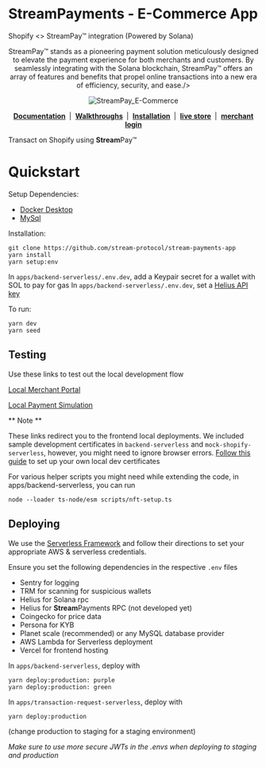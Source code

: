 # **Stream**Payments - E-Commerce App

Shopify <> StreamPay™ integration (Powered by Solana)

<p align="center">StreamPay™ stands as a pioneering payment solution meticulously designed to elevate the payment experience for both merchants and customers. By seamlessly integrating with the Solana blockchain, StreamPay™ offers an array of features and benefits that propel online transactions into a new era of efficiency, security, and ease./></p>

<p align="center"><img src="apps/docs/docs/assets/streampay_ecommerce.jpeg" alt="StreamPay_E-Commerce"/></p>

<p align="center">
    <b>
        <a href="https://streamprotocol.gitbook.io/streampayments-app-x-commerce-platforms/">Documentation</a>
    </b>
    &nbsp;|&nbsp;
    <b>
        <a href="https://www.youtube.com/channel/UCAbEl-Jr7kx2JqjTjhpoT-Q">Walkthroughs</a>
    </b>
    &nbsp;|&nbsp;
    <b>
        <a href="https://apps.shopify.com/stream-pay">Installation</a>
    </b>
    &nbsp;|&nbsp;
    <b>
        <a href="https://streampaytest1.myshopify.com/">live store</a>
    </b>
    &nbsp;|&nbsp;
    <b>
        <a href="https://merchant.streampayments.app">merchant login</a>
    </b>
</p>

Transact on Shopify using **Stream**Pay™

# Quickstart

Setup Dependencies:

-   [Docker Desktop](https://docs.docker.com/desktop/)
-   [MySql](https://dev.mysql.com/doc/mysql-installation-excerpt/5.7/en/)

Installation:

```
git clone https://github.com/stream-protocol/stream-payments-app
yarn install
yarn setup:env
```

In `apps/backend-serverless/.env.dev`, add a Keypair secret for a wallet with SOL to pay for gas
In `apps/backend-serverless/.env.dev`, set a [Helius API key](https://www.helius.dev)

To run:

```
yarn dev
yarn seed
```

## Testing

Use these links to test out the local development flow

[Local Merchant Portal](https://localhost:4004/install)

[Local Payment Simulation](https://localhost:4004/payment)

** Note **

These links redirect you to the frontend local deployments. We included sample development certificates in `backend-serverless` and `mock-shopify-serverless`, however, you might need to ignore browser errors. [Follow this guide](https://blog.simontimms.com/2021/10/12/serverless-offline-https/) to set up your own local dev certificates

For various helper scripts you might need while extending the code, in apps/backend-serverless, you can run

```
node --loader ts-node/esm scripts/nft-setup.ts
```

## Deploying

We use the [Serverless Framework](https://www.serverless.com) and follow their directions to set your appropriate AWS & serverless credentials.

Ensure you set the following dependencies in the respective `.env` files

-   Sentry for logging
-   TRM for scanning for suspicious wallets
-   Helius for Solana rpc
-   Helius for **Stream**Payments RPC (not developed yet)
-   Coingecko for price data
-   Persona for KYB
-   Planet scale (recommended) or any MySQL database provider
-   AWS Lambda for Serverless deployment
-   Vercel for frontend hosting

In `apps/backend-serverless`, deploy with

```
yarn deploy:production: purple
yarn deploy:production: green
```

In `apps/transaction-request-serverless`, deploy with

```
yarn deploy:production
```

(change production to staging for a staging environment)

_Make sure to use more secure JWTs in the .envs when deploying to staging and production_
